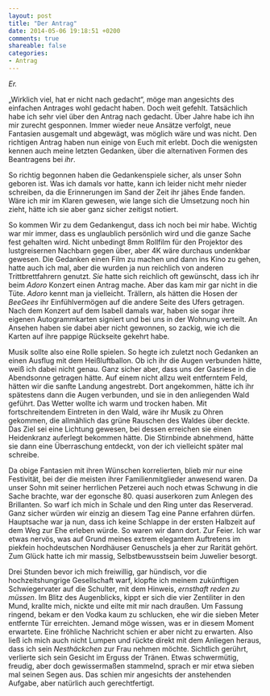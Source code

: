 ```yaml
---
layout: post
title: "Der Antrag"
date: 2014-05-06 19:18:51 +0200
comments: true
shareable: false
categories: 
- Antrag
---
```


*Er.*

&bdquo;Wirklich viel, hat er nicht nach gedacht&ldquo;, möge man angesichts des einfachen Antrages wohl gedacht haben. Doch weit gefehlt. Tatsächlich habe ich sehr viel über den Antrag nach gedacht. Über Jahre habe ich ihn mir zurecht gesponnen. Immer wieder neue Ansätze verfolgt, neue Fantasien ausgemalt und abgewägt, was möglich wäre und was nicht. Den richtigen Antrag haben nun einige von Euch mit erlebt. Doch die wenigsten kennen auch meine letzten Gedanken, über die alternativen Formen des Beantragens bei *ihr*.  

<!-- more -->  

So richtig begonnen haben die Gedankenspiele sicher,  als unser Sohn geboren ist. Was ich damals vor hatte, kann ich leider nicht mehr nieder schreiben, da die Erinnerungen im Sand der Zeit ihr jähes Ende fanden. Wäre ich mir im Klaren gewesen, wie lange sich die Umsetzung noch hin zieht, hätte ich sie aber ganz sicher zeitigst notiert.  

So kommen Wir zu dem Gedankengut, dass ich noch bei mir habe. Wichtig war mir immer, dass es unglaublich persönlich wird und die ganze Sache fest gehalten wird. Nicht unbedingt 8mm Rollfilm für den Projektor des lustgreisernen Nachbarn gegen über, aber 4K wäre durchaus undenkbar gewesen. 
Die Gedanken einen Film zu machen und dann ins Kino zu gehen, hatte auch ich mal, aber die wurden ja nun reichlich von anderen Trittbrettfahrern genutzt. 
*Sie* hatte sich reichlich oft gewünscht, dass ich ihr beim *Adoro* Konzert einen Antrag mache. Aber das kam mir gar nicht in die Tüte. *Adoro* kennt man ja vielleicht. Trällern, als hätten die Hosen der *BeeGees* ihr Einfühlvermögen auf die andere Seite des Ufers getragen. Nach dem Konzert auf dem Isabell damals war, haben sie sogar ihre eigenen Autogrammkarten signiert und bei uns in der Wohnung verteilt. An Ansehen haben sie dabei aber nicht gewonnen, so zackig, wie ich die Karten auf ihre pappige Rückseite gekehrt habe.  

Musik sollte also eine Rolle spielen. So hegte ich zuletzt noch Gedanken an einen Ausflug mit dem Heißluftballon. Ob ich ihr die Augen verbunden hätte, weiß ich dabei nicht genau. Ganz sicher aber, dass uns der Gasriese in die Abendsonne getragen hätte. Auf einem nicht allzu weit entferntem Feld, hätten wir die sanfte Landung angestrebt. Dort angekommen, hätte ich ihr spätestens dann die Augen verbunden, und sie in den anliegenden Wald geführt. Das Wetter wollte ich warm und trocken haben. Mit fortschreitendem Eintreten in den Wald, wäre ihr Musik zu Ohren gekommen, die allmählich das grüne Rauschen des Waldes über deckte. Das Ziel sei eine Lichtung gewesen, bei dessen erreichen sie einen Heidenkranz auferlegt bekommen hätte. Die Stirnbinde abnehmend, hätte sie dann eine Überraschung entdeckt, von der ich vielleicht später mal schreibe.  

Da obige Fantasien mit ihren Wünschen korrelierten, blieb mir nur eine Festivität, bei der die meisten ihrer Familienmitglieder anwesend waren. Da unser Sohn mit seiner herrlichen Petzerei auch noch etwas Schwung in die Sache brachte, war der egonsche 80. quasi auserkoren zum Anlegen des Brillanten. So warf ich mich in Schale und den Ring unter das Reserverad. Ganz sicher würden wir einzig an diesem Tag eine Panne erfahren dürfen. Hauptsache war ja nun, dass ich keine Schlappe in der ersten Halbzeit auf dem Weg zur Ehe erleben würde. So waren wir dann dort. Zur Feier. Ich war etwas nervös, was auf Grund meines extrem elegantem Auftretens im piekfein hochdeutschen Nordhäuser Genuschels ja eher zur Rarität gehört. Zum Glück hatte ich mir massig, Selbstbewusstsein beim Juwelier besorgt.  

Drei Stunden bevor ich mich freiwillig, gar hündisch, vor die hochzeitshungrige Gesellschaft warf, klopfte ich meinem zukünftigen Schwiegervater auf die Schulter, mit dem Hinweis, *ernsthaft reden zu müssen*. Im Blitz des Augenblicks, kippt er sich die vier Zentiliter in den Mund, krallte mich, nickte und eilte mit mir nach draußen. Um Fassung ringend, bekam er den Vodka kaum zu schlucken, ehe wir die sieben Meter entfernte Tür erreichten. Jemand möge wissen, was er in diesem Moment erwartete. Eine fröhliche Nachricht schien er aber nicht zu erwarten. Also ließ ich mich auch nicht Lumpen und rückte direkt mit dem Anliegen heraus, dass ich sein *Nesthäckchen* zur Frau nehmen möchte. Sichtlich gerührt, verlierte sich sein Gesicht im Erguss der Tränen. Etwas schwermütig, freudig, aber doch gewissermaßen stammelnd, sprach er mir etwa sieben mal seinen Segen aus. Das schien mir angesichts der anstehenden Aufgabe, aber natürlich auch gerechtfertigt.